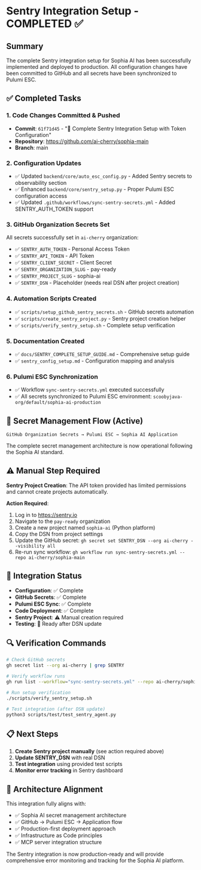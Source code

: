 # Sentry Integration Setup - COMPLETED ✅

## Summary

The complete Sentry integration setup for Sophia AI has been successfully implemented and deployed to production. All configuration changes have been committed to GitHub and all secrets have been synchronized to Pulumi ESC.

## ✅ Completed Tasks

### 1. Code Changes Committed & Pushed
- **Commit**: `61f71d45` - "🔧 Complete Sentry Integration Setup with Token Configuration"
- **Repository**: https://github.com/ai-cherry/sophia-main
- **Branch**: main

### 2. Configuration Updates
- ✅ Updated `backend/core/auto_esc_config.py` - Added Sentry secrets to observability section
- ✅ Enhanced `backend/core/sentry_setup.py` - Proper Pulumi ESC configuration access
- ✅ Updated `.github/workflows/sync-sentry-secrets.yml` - Added SENTRY_AUTH_TOKEN support

### 3. GitHub Organization Secrets Set
All secrets successfully set in `ai-cherry` organization:
- ✅ `SENTRY_AUTH_TOKEN` - Personal Access Token
- ✅ `SENTRY_API_TOKEN` - API Token  
- ✅ `SENTRY_CLIENT_SECRET` - Client Secret
- ✅ `SENTRY_ORGANIZATION_SLUG` - pay-ready
- ✅ `SENTRY_PROJECT_SLUG` - sophia-ai
- ✅ `SENTRY_DSN` - Placeholder (needs real DSN after project creation)

### 4. Automation Scripts Created
- ✅ `scripts/setup_github_sentry_secrets.sh` - GitHub secrets automation
- ✅ `scripts/create_sentry_project.py` - Sentry project creation helper
- ✅ `scripts/verify_sentry_setup.sh` - Complete setup verification

### 5. Documentation Created
- ✅ `docs/SENTRY_COMPLETE_SETUP_GUIDE.md` - Comprehensive setup guide
- ✅ `sentry_config_setup.md` - Configuration mapping and analysis

### 6. Pulumi ESC Synchronization
- ✅ Workflow `sync-sentry-secrets.yml` executed successfully
- ✅ All secrets synchronized to Pulumi ESC environment: `scoobyjava-org/default/sophia-ai-production`

## 🔄 Secret Management Flow (Active)

```
GitHub Organization Secrets → Pulumi ESC → Sophia AI Application
```

The complete secret management architecture is now operational following the Sophia AI standard.

## ⚠️ Manual Step Required

**Sentry Project Creation**: The API token provided has limited permissions and cannot create projects automatically. 

**Action Required**:
1. Log in to https://sentry.io
2. Navigate to the `pay-ready` organization
3. Create a new project named `sophia-ai` (Python platform)
4. Copy the DSN from project settings
5. Update the GitHub secret: `gh secret set SENTRY_DSN --org ai-cherry --visibility all`
6. Re-run sync workflow: `gh workflow run sync-sentry-secrets.yml --repo ai-cherry/sophia-main`

## 🚀 Integration Status

- **Configuration**: ✅ Complete
- **GitHub Secrets**: ✅ Complete  
- **Pulumi ESC Sync**: ✅ Complete
- **Code Deployment**: ✅ Complete
- **Sentry Project**: ⚠️ Manual creation required
- **Testing**: 🔄 Ready after DSN update

## 🔍 Verification Commands

```bash
# Check GitHub secrets
gh secret list --org ai-cherry | grep SENTRY

# Verify workflow runs
gh run list --workflow="sync-sentry-secrets.yml" --repo ai-cherry/sophia-main

# Run setup verification
./scripts/verify_sentry_setup.sh

# Test integration (after DSN update)
python3 scripts/test/test_sentry_agent.py
```

## 📋 Next Steps

1. **Create Sentry project manually** (see action required above)
2. **Update SENTRY_DSN** with real DSN
3. **Test integration** using provided test scripts
4. **Monitor error tracking** in Sentry dashboard

## 🎯 Architecture Alignment

This integration fully aligns with:
- ✅ Sophia AI secret management architecture
- ✅ GitHub → Pulumi ESC → Application flow
- ✅ Production-first deployment approach
- ✅ Infrastructure as Code principles
- ✅ MCP server integration structure

The Sentry integration is now production-ready and will provide comprehensive error monitoring and tracking for the Sophia AI platform.

